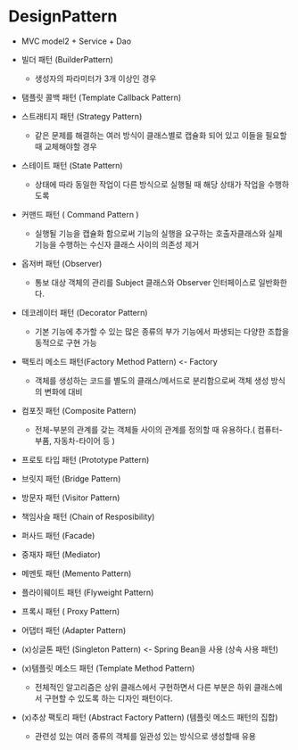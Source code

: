 # DesignPattern
- MVC model2 + Service + Dao
- 빌더 패턴 (BuilderPattern)
    - 생성자의 파라미터가 3개 이상인 경우
- 탬플릿 콜백 패턴 (Template Callback Pattern)  
- 스트래티지 패턴 (Strategy Pattern)
    - 같은 문제를 해결하는 여러 방식이 클래스별로 캡슐화 되어 있고 이들을 필요할 때 교체해야할 경우
- 스테이트 패턴 (State Pattern)
    - 상태에 따라 동일한 작업이 다른 방식으로 실행될 때 해당 상태가 작업을 수행하도록 
- 커맨드 패턴 ( Command Pattern )
    - 실행될 기능을 캡슐화 함으로써 기능의 실행을 요구하는 호출자클래스와 실제 기능을 수행하는 수신자 클래스 사이의 의존성 제거
- 옵저버 패턴 (Observer)
    - 통보 대상 객체의 관리를 Subject 클래스와 Observer 인터페이스로 일반화한다.
- 데코레이터 패턴 (Decorator Pattern)
    - 기본 기능에 추가할 수 있는 많은 종류의 부가 기능에서 파생되는 다양한 조합을 동적으로 구현 가능
- 팩토리 메소드 패턴(Factory Method Pattern) <- Factory
    - 객체를 생성하는 코드를 별도의 클래스/메서드로 분리함으로써 객체 생성 방식의 변화에 대비
- 컴포짓 패턴 (Composite Pattern)
    - 전체-부분의 관계를 갖는 객체들 사이의 관계를 정의할 때 유용하다.( 컴퓨터-부품, 자동차-타이어 등 )
- 프로토 타입 패턴 (Prototype Pattern)
- 브릿지 패턴 (Bridge Pattern)
- 방문자 패턴 (Visitor Pattern)
- 책임사슬 패턴 (Chain of Resposibility)
- 퍼사드 패턴 (Facade)
- 중재자 패턴 (Mediator)
- 메멘토 패턴 (Memento Pattern)
- 플라이웨이트 패턴 (Flyweight Pattern)
- 프록시 패턴 ( Proxy Pattern)
- 어댑터 패턴 (Adapter Pattern)
  
    
      
        
- (x)싱글톤 패턴 (Singleton Pattern) <- Spring Bean을 사용
(상속 사용 패턴)
- (x)템플릿 메소드 패턴 (Template Method Pattern)
    - 전체적인 알고리즘은 상위 클래스에서 구현하면서 다른 부분은 하위 클래스에서 구현할 수 있도록 하는 디자인 패턴이다.
- (x)추상 팩토리 패턴 (Abstract Factory Pattern) (템플릿 메소드 패턴의 집합)
    - 관련성 있는 여러 종류의 객체를 일관성 있는 방식으로 생성할때 유용
    
